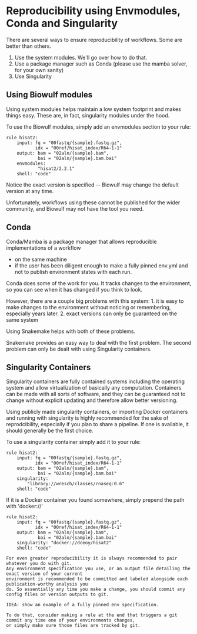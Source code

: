 # Reproducibility using Envmodules, Conda and Singularity

There are several ways to ensure reproducibility of workflows. Some are better than others.
1. Use the system modules. We'll go over how to do that.
2. Use a package manager such as Conda (please use the mamba solver, for your own sanity)
3. Use Singularity

## Using Biowulf modules
Using system modules helps maintain a low system footprint and makes things easy.
These are, in fact, singularity modules under the hood.

To use the Biowulf modules, simply add an envmodules section to your rule:
```
rule hisat2:
    input: fq = "00fastq/{sample}.fastq.gz",
           idx = "00ref/hisat_index/R64-1-1"
    output: bam = "02aln/{sample}.bam",
            bai = "02aln/{sample}.bam.bai"
    envmodules:
            "hisat2/2.2.1"
    shell: "code"
```
Notice the exact version is specified -- Biowulf may change the default version at any time.

Unfortunately, workflows using these cannot be published for the wider community, and Biowulf may not have the tool
you need.

## Conda

Conda/Mamba is a package manager that allows reproducible implementations of a workflow
  - on the same machine
  - if the user has been diligent enough to make a fully pinned env.yml and not to 
     publish environment states with each run. 

Conda does some of the work for you. It tracks changes to the environment, so you can see when it has changed if you think to look.

However, there are a couple big problems with this system:
    1. it is easy to make changes to the environment without noticing or remembering, especially years later.
    2. exact versions can only be guaranteed on the same system

Using Snakemake helps with both of these problems. 

Snakemake provides an easy way to deal with the first problem. 
The second problem can only be dealt with using Singularity containers.

## Singularity Containers

Singularity containers are fully contained systems including the operating system and allow 
virtualization of basically any computation. Containers can be made with all sorts of software,
and they can be guaranteed not to change without explicit updating and therefore allow better versioning.

Using publicly made singularity containers, or importing Docker containers and running with singularity
is highly recommended for the sake of reprodcibility, especially if you plan to share a pipeline. If one
is available, it should generally be the first choice.

To use a singularity container simply add it to your rule:
```
rule hisat2:
    input: fq = "00fastq/{sample}.fastq.gz",
           idx = "00ref/hisat_index/R64-1-1"
    output: bam = "02aln/{sample}.bam",
            bai = "02aln/{sample}.bam.bai"
    singularity:
        "library://wresch/classes/rnaseq:0.6"
    shell: "code"
```

If it is a Docker container you found somewhere, simply prepend the path with 'docker://'
```
rule hisat2:
    input: fq = "00fastq/{sample}.fastq.gz",
           idx = "00ref/hisat_index/R64-1-1"
    output: bam = "02aln/{sample}.bam",
            bai = "02aln/{sample}.bam.bai"
    singularity: "docker://dceoy/hisat2"
    shell: "code"

For even greater reproducibility it is always recommended to pair whatever you do with git.
Any environment specification you use, or an output file detailing the exact version of your current 
environment is recommended to be committed and labeled alongside each publication-worthy analysis you
do. So essentially any time you make a change, you should commit any config files or version outputs to git.

IDEA: show an example of a fully pinned env specification.

To do that, consider making a rule at the end that triggers a git commit any time one of your environments changes,
or simply make sure those files are tracked by git.







